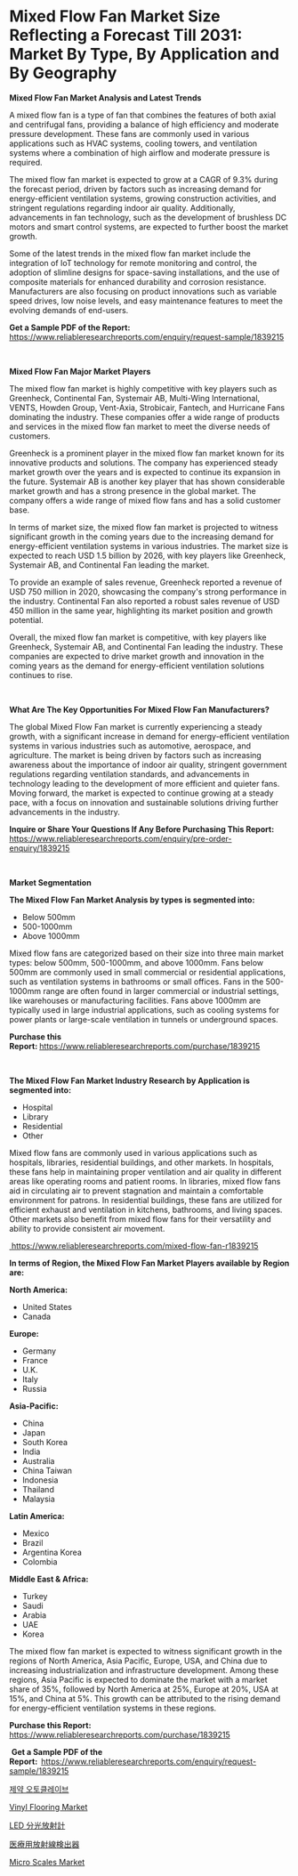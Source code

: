 <p><h1>Mixed Flow Fan Market Size Reflecting a Forecast Till 2031: Market By Type, By Application and By Geography</h1></p><p><strong>Mixed Flow Fan Market Analysis and Latest Trends</strong></p>
<p><p>A mixed flow fan is a type of fan that combines the features of both axial and centrifugal fans, providing a balance of high efficiency and moderate pressure development. These fans are commonly used in various applications such as HVAC systems, cooling towers, and ventilation systems where a combination of high airflow and moderate pressure is required.</p><p>The mixed flow fan market is expected to grow at a CAGR of 9.3% during the forecast period, driven by factors such as increasing demand for energy-efficient ventilation systems, growing construction activities, and stringent regulations regarding indoor air quality. Additionally, advancements in fan technology, such as the development of brushless DC motors and smart control systems, are expected to further boost the market growth.</p><p>Some of the latest trends in the mixed flow fan market include the integration of IoT technology for remote monitoring and control, the adoption of slimline designs for space-saving installations, and the use of composite materials for enhanced durability and corrosion resistance. Manufacturers are also focusing on product innovations such as variable speed drives, low noise levels, and easy maintenance features to meet the evolving demands of end-users.</p></p>
<p><strong>Get a Sample PDF of the Report:&nbsp;</strong> <a href="https://www.reliableresearchreports.com/enquiry/request-sample/1839215">https://www.reliableresearchreports.com/enquiry/request-sample/1839215</a></p>
<p>&nbsp;</p>
<p><strong>Mixed Flow Fan Major Market Players</strong></p>
<p><p>The mixed flow fan market is highly competitive with key players such as Greenheck, Continental Fan, Systemair AB, Multi-Wing International, VENTS, Howden Group, Vent-Axia, Strobicair, Fantech, and Hurricane Fans dominating the industry. These companies offer a wide range of products and services in the mixed flow fan market to meet the diverse needs of customers.</p><p>Greenheck is a prominent player in the mixed flow fan market known for its innovative products and solutions. The company has experienced steady market growth over the years and is expected to continue its expansion in the future. Systemair AB is another key player that has shown considerable market growth and has a strong presence in the global market. The company offers a wide range of mixed flow fans and has a solid customer base.</p><p>In terms of market size, the mixed flow fan market is projected to witness significant growth in the coming years due to the increasing demand for energy-efficient ventilation systems in various industries. The market size is expected to reach USD 1.5 billion by 2026, with key players like Greenheck, Systemair AB, and Continental Fan leading the market.</p><p>To provide an example of sales revenue, Greenheck reported a revenue of USD 750 million in 2020, showcasing the company's strong performance in the industry. Continental Fan also reported a robust sales revenue of USD 450 million in the same year, highlighting its market position and growth potential.</p><p>Overall, the mixed flow fan market is competitive, with key players like Greenheck, Systemair AB, and Continental Fan leading the industry. These companies are expected to drive market growth and innovation in the coming years as the demand for energy-efficient ventilation solutions continues to rise.</p></p>
<p>&nbsp;</p>
<p><strong>What Are The Key Opportunities For Mixed Flow Fan Manufacturers?</strong></p>
<p><p>The global Mixed Flow Fan market is currently experiencing a steady growth, with a significant increase in demand for energy-efficient ventilation systems in various industries such as automotive, aerospace, and agriculture. The market is being driven by factors such as increasing awareness about the importance of indoor air quality, stringent government regulations regarding ventilation standards, and advancements in technology leading to the development of more efficient and quieter fans. Moving forward, the market is expected to continue growing at a steady pace, with a focus on innovation and sustainable solutions driving further advancements in the industry.</p></p>
<p><strong>Inquire or Share Your Questions If Any Before Purchasing This Report:</strong> <a href="https://www.reliableresearchreports.com/enquiry/pre-order-enquiry/1839215">https://www.reliableresearchreports.com/enquiry/pre-order-enquiry/1839215</a></p>
<p>&nbsp;</p>
<p><strong>Market Segmentation</strong></p>
<p><strong>The Mixed Flow Fan Market Analysis by types is segmented into:</strong></p>
<p><ul><li>Below 500mm</li><li>500-1000mm</li><li>Above 1000mm</li></ul></p>
<p><p>Mixed flow fans are categorized based on their size into three main market types: below 500mm, 500-1000mm, and above 1000mm. Fans below 500mm are commonly used in small commercial or residential applications, such as ventilation systems in bathrooms or small offices. Fans in the 500-1000mm range are often found in larger commercial or industrial settings, like warehouses or manufacturing facilities. Fans above 1000mm are typically used in large industrial applications, such as cooling systems for power plants or large-scale ventilation in tunnels or underground spaces.</p></p>
<p><strong>Purchase this Report:&nbsp;</strong><a href="https://www.reliableresearchreports.com/purchase/1839215">https://www.reliableresearchreports.com/purchase/1839215</a></p>
<p>&nbsp;</p>
<p><strong>The Mixed Flow Fan Market Industry Research by Application is segmented into:</strong></p>
<p><ul><li>Hospital</li><li>Library</li><li>Residential</li><li>Other</li></ul></p>
<p><p>Mixed flow fans are commonly used in various applications such as hospitals, libraries, residential buildings, and other markets. In hospitals, these fans help in maintaining proper ventilation and air quality in different areas like operating rooms and patient rooms. In libraries, mixed flow fans aid in circulating air to prevent stagnation and maintain a comfortable environment for patrons. In residential buildings, these fans are utilized for efficient exhaust and ventilation in kitchens, bathrooms, and living spaces. Other markets also benefit from mixed flow fans for their versatility and ability to provide consistent air movement.</p></p>
<p><a href="https://www.reliableresearchreports.com/mixed-flow-fan-r1839215">&nbsp;https://www.reliableresearchreports.com/mixed-flow-fan-r1839215</a></p>
<p><strong>In terms of Region, the Mixed Flow Fan Market Players available by Region are:</strong></p>
<p>
    <p> <strong> North America: </strong>
        <ul>
            <li>United States</li>
            <li>Canada</li>
        </ul>
        </p> 
    <p> <strong> Europe: </strong>
        <ul>
            <li>Germany</li>
            <li>France</li>
            <li>U.K.</li>
            <li>Italy</li>
            <li>Russia</li>
        </ul>
        </p> 
    <p> <strong> Asia-Pacific: </strong>
        <ul>
            <li>China</li>
            <li>Japan</li>
            <li>South Korea</li>
            <li>India</li>
            <li>Australia</li>
            <li>China Taiwan</li>
            <li>Indonesia</li>
            <li>Thailand</li>
            <li>Malaysia</li>
        </ul>
        </p> 
    <p> <strong> Latin America: </strong>
        <ul>
            <li>Mexico</li>
            <li>Brazil</li>
            <li>Argentina Korea</li>
            <li>Colombia</li>
        </ul>
        </p> 
    <p> <strong> Middle East & Africa: </strong>
        <ul>
            <li>Turkey</li>
            <li>Saudi</li>
            <li>Arabia</li>
            <li>UAE</li>
            <li>Korea</li>
        </ul>
    </p>
    </p>
<p><p>The mixed flow fan market is expected to witness significant growth in the regions of North America, Asia Pacific, Europe, USA, and China due to increasing industrialization and infrastructure development. Among these regions, Asia Pacific is expected to dominate the market with a market share of 35%, followed by North America at 25%, Europe at 20%, USA at 15%, and China at 5%. This growth can be attributed to the rising demand for energy-efficient ventilation systems in these regions.</p></p>
<p><strong>Purchase this Report: </strong><a href="https://www.reliableresearchreports.com/purchase/1839215">https://www.reliableresearchreports.com/purchase/1839215</a></p>
<p>&nbsp;<strong>Get a Sample PDF of the Report:&nbsp;&nbsp;</strong><a href="https://www.reliableresearchreports.com/enquiry/request-sample/1839215">https://www.reliableresearchreports.com/enquiry/request-sample/1839215</a></p>
<p><strong></strong></p>
<p><p><a href="https://github.com/TrevorKruvalis5678/Market-Research-Report-List-1/blob/main/958069029110.md">제약 오토클레이브</a></p><p><a href="https://issuu.com/reportprime-2/docs/vinyl-flooring-market-size-2030.pptx">Vinyl Flooring Market</a></p><p><a href="https://github.com/vtbvgl20191192/Market-Research-Report-List-1/blob/main/983598431740.md">LED 分光放射計</a></p><p><a href="https://github.com/avwofrml53535/Market-Research-Report-List-1/blob/main/713819931737.md">医療用放射線検出器</a></p><p><a href="https://github.com/zjyglelu/Market-Research-Report-List-2/blob/main/micro-scales-market.md">Micro Scales Market</a></p></p>